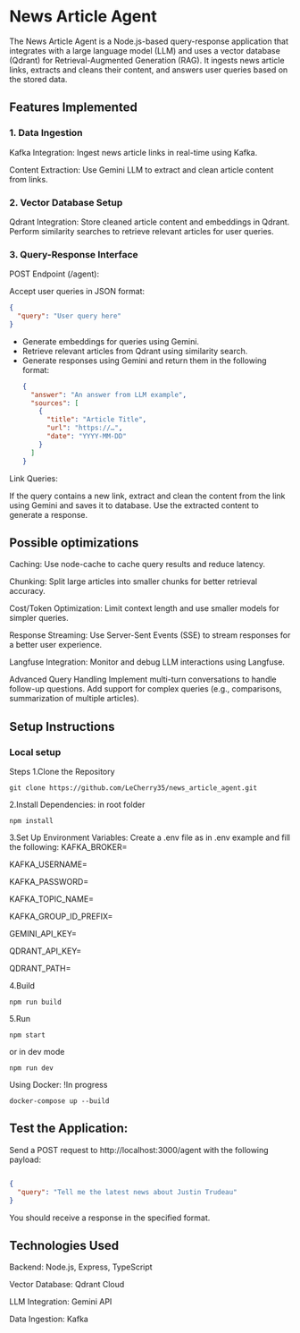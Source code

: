 # News Article Agent
The News Article Agent is a Node.js-based query-response application that integrates with a large language model (LLM) and uses a vector database (Qdrant) for Retrieval-Augmented Generation (RAG). It ingests news article links, extracts and cleans their content, and answers user queries based on the stored data.

## Features Implemented
### 1. Data Ingestion
Kafka Integration:
Ingest news article links in real-time using Kafka.

Content Extraction:
Use Gemini LLM to extract and clean article content from links.

### 2. Vector Database Setup
Qdrant Integration:
Store cleaned article content and embeddings in Qdrant.
Perform similarity searches to retrieve relevant articles for user queries.

### 3. Query-Response Interface
POST Endpoint (/agent):

Accept user queries in JSON format:

```json
{
  "query": "User query here"
}
```
- Generate embeddings for queries using Gemini.
- Retrieve relevant articles from Qdrant using similarity search.
- Generate responses using Gemini and return them in the following format:
  ```json
  {
    "answer": "An answer from LLM example",
    "sources": [
      {
        "title": "Article Title",
        "url": "https://…",
        "date": "YYYY-MM-DD"
      }
    ]
  }
Link Queries:

If the query contains a new link, extract and clean the content from the link using Gemini and saves it to database.
Use the extracted content to generate a response.

## Possible optimizations
Caching:
Use node-cache to cache query results and reduce latency.

Chunking:
Split large articles into smaller chunks for better retrieval accuracy.

Cost/Token Optimization:
Limit context length and use smaller models for simpler queries.

Response Streaming:
Use Server-Sent Events (SSE) to stream responses for a better user experience.

Langfuse Integration:
Monitor and debug LLM interactions using Langfuse.

Advanced Query Handling
Implement multi-turn conversations to handle follow-up questions.
Add support for complex queries (e.g., comparisons, summarization of multiple articles).

## Setup Instructions

### Local setup
Steps
1.Clone the Repository
```
git clone https://github.com/LeCherry35/news_article_agent.git
```
2.Install Dependencies:
in root folder
```
npm install
```
3.Set Up Environment Variables:
Create a .env file as in .env example and fill the following:
KAFKA_BROKER=

KAFKA_USERNAME=

KAFKA_PASSWORD=

KAFKA_TOPIC_NAME=

KAFKA_GROUP_ID_PREFIX=

GEMINI_API_KEY=

QDRANT_API_KEY=

QDRANT_PATH=

4.Build 
```
npm run build
```

5.Run

```
npm start
```

or in dev mode

```
npm run dev
```

Using Docker: !In progress

```
docker-compose up --build
```


## Test the Application:

Send a POST request to http://localhost:3000/agent with the following payload:

```json

{
  "query": "Tell me the latest news about Justin Trudeau"
}
```
You should receive a response in the specified format.

## Technologies Used
Backend: Node.js, Express, TypeScript

Vector Database: Qdrant Cloud

LLM Integration: Gemini API

Data Ingestion: Kafka


